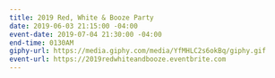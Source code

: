 ```yaml
---
title: 2019 Red, White & Booze Party
date: 2019-06-03 21:15:00 -04:00
event-date: 2019-07-04 21:30:00 -04:00
end-time: 0130AM
giphy-url: https://media.giphy.com/media/YfMHLC2s6okBq/giphy.gif
event-url: https://2019redwhiteandbooze.eventbrite.com
---
```


